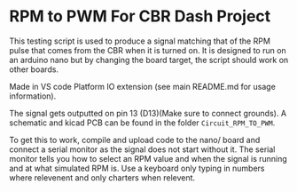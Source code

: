 # RPM to PWM For CBR Dash Project

This testing script is used to produce a signal matching that of the RPM pulse that comes from the CBR when it is turned on. It is designed to run on an arduino nano but by changing the board target, the script should work on other boards.

Made in VS code Platform IO extension (see main README.md for usage information).

The signal gets outputted on pin 13 (D13)(Make sure to connect grounds). A schematic and kicad PCB can be found in the folder `Circuit_RPM_TO_PWM`.

To get this to work, compile and upload code to the nano/ board and connect a serial monitor as the signal does not start without it. The serial monitor tells you how to select an RPM value and when the signal is running and at what simulated RPM is. Use a keyboard only typing in numbers where relevenent and only charters when relevent.
